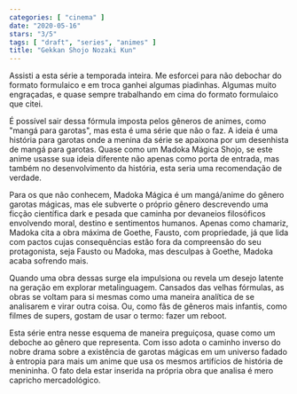 ```yaml
---
categories: [ "cinema" ]
date: "2020-05-16"
stars: "3/5"
tags: [ "draft", "series", "animes" ]
title: "Gekkan Shojo Nozaki Kun"
---
```

Assisti a esta série a temporada inteira. Me esforcei para não debochar
do formato formulaico e em troca ganhei algumas piadinhas. Algumas muito
engraçadas, e quase sempre trabalhando em cima do formato formulaico
que citei.

É possível sair dessa fórmula imposta pelos gêneros de animes, como
"mangá para garotas", mas esta é uma série que não o faz. A ideia é
uma história para garotas onde a menina da série se apaixona por um
desenhista de mangá para garotas. Quase como um Madoka Mágica Shojo,
se este anime usasse sua ideia diferente não apenas como porta de
entrada, mas também no desenvolvimento da história, esta seria uma
recomendação de verdade.

Para os que não conhecem, Madoka Mágica é um mangá/anime do gênero
garotas mágicas, mas ele subverte o próprio gênero descrevendo uma
ficção científica dark e pesada que caminha por devaneios filosóficos
envolvendo moral, destino e sentimentos humanos. Apenas como chamariz,
Madoka cita a obra máxima de Goethe, Fausto, com propriedade, já
que lida com pactos cujas consequências estão fora da compreensão
do seu protagonista, seja Fausto ou Madoka, mas desculpas à Goethe,
Madoka acaba sofrendo mais.

Quando uma obra dessas surge ela impulsiona ou revela um desejo latente
na geração em explorar metalinguagem. Cansados das velhas fórmulas,
as obras se voltam para si mesmas como uma maneira analítica de se
analisarem e virar outra coisa. Ou, como fãs de gêneros mais infantis,
como filmes de supers, gostam de usar o termo: fazer um reboot.

Esta série entra nesse esquema de maneira preguiçosa, quase como um
deboche ao gênero que representa. Com isso adota o caminho inverso
do nobre drama sobre a existência de garotas mágicas em um universo
fadado à entropia para mais um anime que usa os mesmos artifícios de
história de menininha. O fato dela estar inserida na própria obra que
analisa é mero capricho mercadológico.
